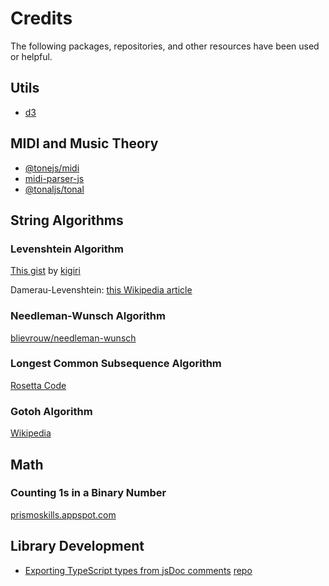 # Credits

The following packages, repositories, and other resources have been used or helpful.

## Utils

- [d3](https://github.com/d3/d3)

## MIDI and Music Theory

- [@tonejs/midi](https://github.com/Tonejs/Midi)
- [midi-parser-js](https://github.com/colxi/midi-parser-js)
- [@tonaljs/tonal](https://github.com/tonaljs/tonal)

## String Algorithms

### Levenshtein Algorithm

[This gist](https://gist.github.com/andrei-m/982927#gistcomment-1931258) by [kigiri](https://github.com/kigiri)

Damerau-Levenshtein: [this Wikipedia article](https://en.wikipedia.org/wiki/Damerau%E2%80%93Levenshtein_distance)

### Needleman-Wunsch Algorithm

[blievrouw/needleman-wunsch](https://github.com/blievrouw/needleman-wunsch/blob/master/src/needleman_wunsch.js)

### Longest Common Subsequence Algorithm

[Rosetta Code](https://rosettacode.org/wiki/Longest_common_subsequence#JavaScript)

### Gotoh Algorithm

[Wikipedia](https://de.wikipedia.org/wiki/Gotoh-Algorithmus)

## Math

### Counting 1s in a Binary Number

[prismoskills.appspot.com](https://prismoskills.appspot.com/lessons/Bitwise_Operators/Count_ones_in_an_integer.jsp)

## Library Development

- [Exporting TypeScript types from jsDoc comments](https://codewithhugo.com/jsdoc-typescript-typings-types-d-ts/) [repo](https://github.com/HugoDF/jsdoc-type-d-ts-node-pkg)
